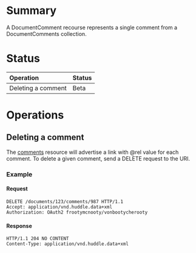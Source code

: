 # Summary #

A DocumentComment recourse represents a single comment from a DocumentComments collection.

# Status #
| **Operation** | **Status** |
|:--------------|:-----------|
|Deleting a comment |Beta        |

# Operations #

## Deleting a comment ##

The [comments](DocumentComments) resource will advertise a link with @rel value for each comment. To delete a given comment, send a DELETE request to the URI.

### Example ###

#### Request ####
```
DELETE /documents/123/comments/987 HTTP/1.1
Accept: application/vnd.huddle.data+xml
Authorization: OAuth2 frootymcnooty/vonbootycherooty
```

#### Response ####
```
HTTP/1.1 204 NO CONTENT
Content-Type: application/vnd.huddle.data+xml
```
